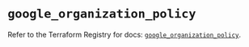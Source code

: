 # `google_organization_policy`

Refer to the Terraform Registry for docs: [`google_organization_policy`](https://registry.terraform.io/providers/hashicorp/google-beta/6.14.1/docs/resources/google_organization_policy).
